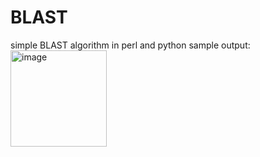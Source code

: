# BLAST
simple BLAST algorithm in perl and python
sample output:
<img width="154" alt="image" src="https://user-images.githubusercontent.com/104469560/221489720-9976a6da-cd29-4110-a9ac-45174e387f08.png">
